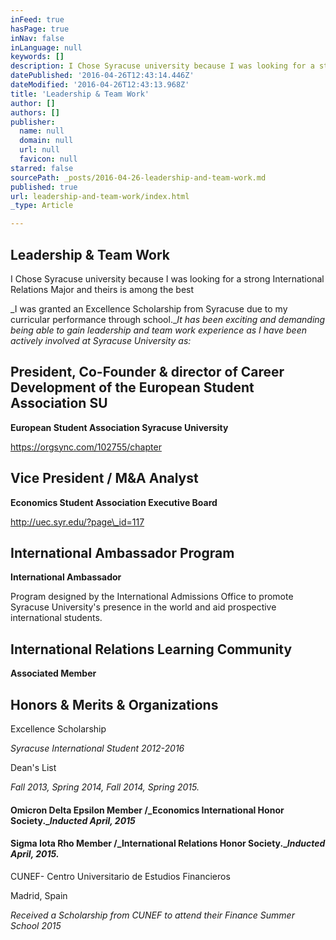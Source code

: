 ```yaml
---
inFeed: true
hasPage: true
inNav: false
inLanguage: null
keywords: []
description: I Chose Syracuse university because I was looking for a strong International Relations Major and theirs is among the best
datePublished: '2016-04-26T12:43:14.446Z'
dateModified: '2016-04-26T12:43:13.968Z'
title: 'Leadership & Team Work'
author: []
authors: []
publisher:
  name: null
  domain: null
  url: null
  favicon: null
starred: false
sourcePath: _posts/2016-04-26-leadership-and-team-work.md
published: true
url: leadership-and-team-work/index.html
_type: Article

---
```

## Leadership & Team Work

I Chose Syracuse university because I was looking for a strong International Relations Major and theirs is among the best

_I was granted an Excellence Scholarship from Syracuse due to my curricular performance through school.__It has been exciting and demanding being able to gain leadership and team work experience as I have been actively involved at Syracuse University as:_

## President, Co-Founder & director of Career Development of the European Student Association SU

**European Student Association Syracuse University**

https://orgsync.com/102755/chapter

## Vice President / M&A Analyst

**Economics Student Association Executive Board**

http://uec.syr.edu/?page\_id=117

## International Ambassador Program

**International Ambassador**

Program designed by the International Admissions Office to promote Syracuse University's presence in the world and aid prospective international students.

## International Relations Learning Community

**Associated Member**

## Honors & Merits & Organizations

Excellence Scholarship

_Syracuse International Student 2012-2016_

Dean's List

_Fall 2013, Spring 2014, Fall 2014, Spring 2015\._

#### Omicron Delta Epsilon Member /_Economics International Honor Society.__Inducted April, 2015_

#### Sigma Iota Rho Member /_International Relations Honor Society.__Inducted April, 2015\._

CUNEF- Centro Universitario de Estudios Financieros

Madrid, Spain

_Received a Scholarship from CUNEF to attend their Finance Summer School 2015_